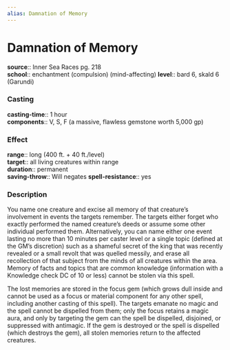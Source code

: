```yaml
---
alias: Damnation of Memory
---
```


# Damnation of Memory 

**source**:: Inner Sea Races pg. 218  
**school**:: enchantment (compulsion) (mind-affecting)
**level**:: bard 6, skald 6 (Garundi)

### Casting 

**casting-time**:: 1 hour  
**components**:: V, S, F (a massive, flawless gemstone worth 5,000 gp)

### Effect 

**range**:: long (400 ft. + 40 ft./level)  
**target**:: all living creatures within range  
**duration**:: permanent  
**saving-throw**:: Will negates
**spell-resistance**:: yes

### Description 

You name one creature and excise all memory of that creature’s involvement in events the targets remember. The targets either forget who exactly performed the named creature’s deeds or assume some other individual performed them. Alternatively, you can name either one event lasting no more than 10 minutes per caster level or a single topic (defined at the GM’s discretion) such as a shameful secret of the king that was recently revealed or a small revolt that was quelled messily, and erase all recollection of that subject from the minds of all creatures within the area. Memory of facts and topics that are common knowledge (information with a Knowledge check DC of 10 or less) cannot be stolen via this spell.  
  
The lost memories are stored in the focus gem (which grows dull inside and cannot be used as a focus or material component for any other spell, including another casting of this spell). The targets emanate no magic and the spell cannot be dispelled from them; only the focus retains a magic aura, and only by targeting the gem can the spell be dispelled, disjoined, or suppressed with antimagic. If the gem is destroyed or the spell is dispelled (which destroys the gem), all stolen memories return to the affected creatures.
